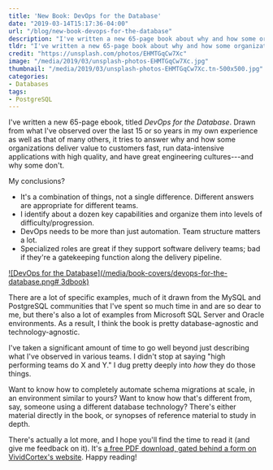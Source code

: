 ```yaml
---
title: 'New Book: DevOps for the Database'
date: "2019-03-14T15:17:36-04:00"
url: "/blog/new-book-devops-for-the-database"
description: "I've written a new 65-page book about why and how some organizations deliver value to customers fast, run data-intensive applications with high quality, and have great engineering cultures---and why some don't."
tldr: "I've written a new 65-page book about why and how some organizations deliver value to customers fast, run data-intensive applications with high quality, and have great engineering cultures---and why some don't."
credit: "https://unsplash.com/photos/EHMTGqCw7Xc"
image: "/media/2019/03/unsplash-photos-EHMTGqCw7Xc.jpg"
thumbnail: "/media/2019/03/unsplash-photos-EHMTGqCw7Xc.tn-500x500.jpg"
categories:
- Databases
tags:
- PostgreSQL
---
```

I've written a new 65-page ebook, titled *DevOps for the Database*.
Drawn from what I've observed over the last 15 or so years in my own experience as well as that of many others, it tries to answer why and how some organizations deliver value to customers fast, run data-intensive applications with high quality, and have great engineering cultures---and why some don't.
<!--more-->

My conclusions?

- It's a combination of things, not a single difference. Different answers are appropriate for different teams.
- I identify about a dozen key capabilities and organize them into levels of difficulty/progression.
- DevOps needs to be more than just automation. Team structure matters a lot.
- Specialized roles are great if they support software delivery teams; bad if they're a gatekeeping function along the delivery pipeline.

[![DevOps for the Database](/media/book-covers/devops-for-the-database.png# 3dbook)](https://www.vividcortex.com/resources/devops-for-the-database-ebook)

There are a lot of specific examples, much of it drawn from the MySQL and PostgreSQL communities that I've spent so much time in and are so dear to me, but there's also a lot of examples from Microsoft SQL Server and Oracle environments.
As a result, I think the book is pretty database-agnostic and technology-agnostic.

I've taken a significant amount of time to go well beyond just describing what I've observed in various teams.
I didn't stop at saying "high performing teams do X and Y."
I dug pretty deeply into *how* they do those things.

Want to know how to completely automate schema migrations at scale, in an environment similar to yours?
Want to know how that's different from, say, someone using a different database technology?
There's either material directly in the book, or synopses of reference material to study in depth.

There's actually a lot more, and I hope you'll find the time to read it (and give me feedback on it).
It's [a free PDF download, gated behind a form on VividCortex's website](https://www.vividcortex.com/resources/devops-for-the-database-ebook).
Happy reading!
